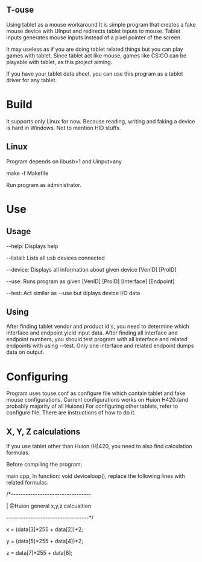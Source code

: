 ## T-ouse
Using tablet as a mouse workaround
It is simple program that creates a fake mouse device with UInput and redirects tablet inputs to mouse.
Tablet inputs generates mouse inputs instead of a pixel pointer of the screen.

It may useless as if you are doing tablet related things but you can play games with tablet.
Since tablet act like mouse, games like CS:GO can be playable with tablet, as this project aiming.

If you have your tablet data sheet, you can use this program as a tablet driver for any tablet.

# Build

It supports only Linux for now. Because reading, writing and faking a device is hard in Windows. Not to mention HID stuffs.

## Linux

Program depends on libusb>1 and Uinput>any

make -f Makefile

Run program as administrator.

# Use

## Usage 
--help:     Displays help

--listall:  Lists all usb devices connected

--device:   Displays all information about given device [VenID] [ProID]

--use:      Runs program as given [VenID] [ProID] [Interface] [Endpoint]

--test:     Act similar as --use but diplays device I/O data

## Using

After finding tablet vendor and product id's, you need to determine which interface and endpoint yield input data.
After finding all interface and endpoint numbers, you should test program with all interface and related endpoints with using --test. Only one interface and related endpoint dumps data on output. 

# Configuring

Program uses touse.conf as configure file which contain tablet and fake mouse configurations.
Current configurations works on Huion H420.(and probably majority of all Huions)
For configuring other tablets, refer to configure file. There are instructions of how to do it.

## X, Y, Z calculations

If you use tablet other than Huion (H)420, you need to also find calculation formulas.

Before compiling the program;

main.cpp, In function: void deviceloop(), replace the following lines with related formulas.

  /*---------------------------------
  
  | @Huion general x,y,z calcualtion
  
  ----------------------------------*/
 
   x = (data[3]*255 + data[2])*2;
   
   y = (data[5]*255 + data[4])*2;
   
   z = data[7]*255 + data[6];


